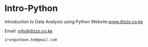 # Intro-Python
Introduction to Data Analysis using Python
Website:www.dizzo.co.ke

Email: info@dizzo.co.ke

    irungushawn.ke@gmail.com
